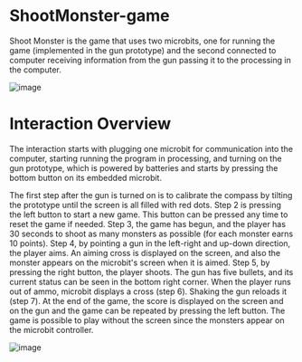 # ShootMonster-game
Shoot Monster is the game that uses two microbits, one for running the game (implemented in the gun prototype) and the second connected to computer receiving information from the gun passing it to the processing in the computer.

![image](https://user-images.githubusercontent.com/81230042/112174862-a87a5980-8bee-11eb-9e10-82716b0ed9a0.png)

# Interaction Overview
The interaction starts with plugging one microbit for communication into the computer, starting running the program in processing, and turning on the gun prototype, which is powered by batteries and starts by pressing the bottom button on its embedded microbit.

The first step after the gun is turned on is to calibrate the compass by tilting the prototype until the screen is all filled with red dots. Step 2 is pressing the left button to start a new game. This button can be pressed any time to reset the game if needed. Step 3, the game has begun, and the player has 30 seconds to shoot as many monsters as possible (for each monster earns 10 points). Step 4, by pointing a gun in the left-right and up-down direction, the player aims. An aiming cross is displayed on the screen, and also the monster appears on the microbit's screen when it is aimed. Step 5, by pressing the right button, the player shoots. The gun has five bullets, and its current status can be seen in the bottom right corner. When the player runs out of ammo, microbit displays a cross (step 6). Shaking the gun reloads it (step 7). At the end of the game, the score is displayed on the screen and on the gun and the game can be repeated by pressing the left button. The game is possible to play without the screen since the monsters appear on the microbit controller.

![image](https://user-images.githubusercontent.com/81230042/119335903-db8ba880-bc84-11eb-8594-b774412ec5fe.png)
